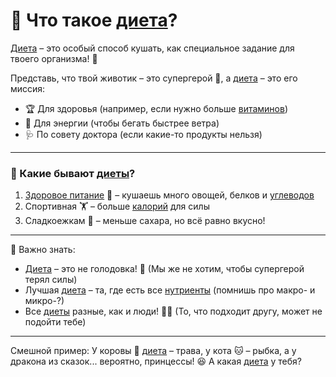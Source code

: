# 🥗 Что такое [диета](/home/takoo/2025_kidbook/WORK/health/nutrition/diet.md)?

[Диета](/home/takoo/2025_kidbook/WORK/health/nutrition/diet.md) – это особый способ кушать, как специальное задание для твоего организма! 🎯

Представь, что твой животик – это супергерой 🦸, а [диета](/home/takoo/2025_kidbook/WORK/health/nutrition/diet.md) – это его миссия:
- 🏆 Для здоровья (например, если нужно больше [витаминов](/home/takoo/2025_kidbook/WORK/health/nutrition/vitamins.md))
- 🏃 Для энергии (чтобы бегать быстрее ветра)
- 🩺 По совету доктора (если какие-то продукты нельзя)

---

### 🌟 Какие бывают [диеты](/home/takoo/2025_kidbook/WORK/health/nutrition/diet.md)?
1. [Здоровое питание](/home/takoo/2025_kidbook/WORK/health/nutrition/healthy_eating.md) 🥦 – кушаешь много овощей, белков и [углеводов](/home/takoo/2025_kidbook/WORK/health/nutrition/carbohydrates.md)
2. Спортивная 🏋️ – больше [калорий](/home/takoo/2025_kidbook/WORK/health/nutrition/calories.md) для силы
3. Сладкоежкам 🍰 – меньше сахара, но всё равно вкусно!

---

📌 Важно знать:
- [Диета](/home/takoo/2025_kidbook/WORK/health/nutrition/diet.md) – это не голодовка! 🚫 (Мы же не хотим, чтобы супергерой терял силы)
- Лучшая [диета](/home/takoo/2025_kidbook/WORK/health/nutrition/diet.md) – та, где есть все [нутриенты](/home/takoo/2025_kidbook/WORK/health/nutrition/nutrient.md) (помнишь про макро- и микро-?)
- Все [диеты](/home/takoo/2025_kidbook/WORK/health/nutrition/diet.md) разные, как и люди! 👧👦 (То, что подходит другу, может не подойти тебе)

---

Смешной пример:
У коровы 🐄 [диета](/home/takoo/2025_kidbook/WORK/health/nutrition/diet.md) – трава, у кота 🐱 – рыбка, а у дракона из сказок... вероятно, принцессы! 😆 А какая [диета](/home/takoo/2025_kidbook/WORK/health/nutrition/diet.md) у тебя?
